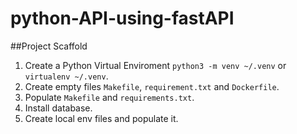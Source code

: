 # python-API-using-fastAPI

##Project Scaffold

1. Create a Python Virtual Enviroment `python3 -m venv ~/.venv` or `virtualenv ~/.venv`.
2. Create empty files `Makefile`, `requirement.txt` and `Dockerfile`.
3. Populate `Makefile` and `requirements.txt`.
4. Install database.
5. Create local env files and populate it.
